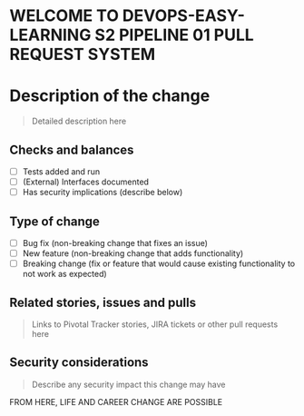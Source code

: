 # WELCOME TO DEVOPS-EASY-LEARNING S2 PIPELINE 01 PULL REQUEST SYSTEM 
# Description of the change

> Detailed description here

## Checks and balances

- [ ] Tests added and run
- [ ] (External) Interfaces documented
- [ ] Has security implications (describe below)

## Type of change

- [ ] Bug fix (non-breaking change that fixes an issue)
- [ ] New feature (non-breaking change that adds functionality)
- [ ] Breaking change (fix or feature that would cause existing
functionality to not work as expected)

## Related stories, issues and pulls

> Links to Pivotal Tracker stories, JIRA tickets or other pull requests here

## Security considerations

> Describe any security impact this change may have

FROM HERE, LIFE AND  CAREER CHANGE ARE  POSSIBLE
